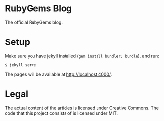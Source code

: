 RubyGems Blog
=============

The official RubyGems blog.

Setup
=====

Make sure you have jekyll installed (`gem install bundler; bundle`), and run:

    $ jekyll serve

The pages will be available at [http://localhost:4000/](http://localhost:4000/).

Legal
=====

The actual content of the articles is licensed under Creative Commons. The code that this project consists of is licensed under MIT.
